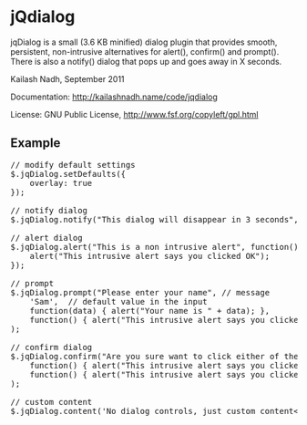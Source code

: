 # jQdialog
jqDialog is a small (3.6 KB minified) dialog plugin that provides smooth, persistent, non-intrusive alternatives for alert(), confirm() and prompt(). There is also a notify() dialog that pops up and goes away in X seconds.

Kailash Nadh, September 2011

Documentation: http://kailashnadh.name/code/jqdialog

License:	GNU Public License, http://www.fsf.org/copyleft/gpl.html

## Example
<pre>
// modify default settings
$.jqDialog.setDefaults({
	overlay: true
});

// notify dialog
$.jqDialog.notify("This dialog will disappear in 3 seconds", 3);

// alert dialog
$.jqDialog.alert("This is a non intrusive alert", function() {	// callback function for 'OK' button
	alert("This intrusive alert says you clicked OK");
});

// prompt
$.jqDialog.prompt("Please enter your name",	// message
	'Sam',	// default value in the input
	function(data) { alert("Your name is " + data); },		// callback function for 'OK' button
	function() { alert("This intrusive alert says you clicked Cancel"); }		// callback function for 'Cancel' button
);

// confirm dialog
$.jqDialog.confirm("Are you sure want to click either of these buttons?",
	function() { alert("This intrusive alert says you clicked YES"); },		// callback function for 'YES' button
	function() { alert("This intrusive alert says you clicked NO"); }		// callback function for 'NO' button
);

// custom content
$.jqDialog.content('No dialog controls, just custom content&lt;br /&gt;&lt;input type="text" name="test" /&gt;');
</pre>